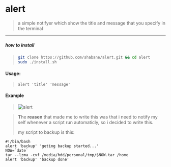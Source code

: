 # alert

> a simple notifyer which show the title and message that you specify in the terminal

---

##### __how to install__
>
>```bash
>git clone https://github.com/shabane/alert.git && cd alert
>sudo ./install.sh
>```



#### __Usage__:
>
>  ```alert 'title' 'message'```

#### Example
> 
> ![alert](https://s4.uupload.ir/files/alert_pwht.gif)

> **T**he __reasen__ that made me to write this was that i need to notify my self whenever a script run automaticly, so i decided to write this.
> 
> my script to backup is this:

```
#!/bin/bash
alert 'backup' 'geting backup started...'
NOW=`date`
tar --lzma -cvf /media/hdd/personal/tmp/$NOW.tar /home
alert 'backup' 'backup done'
